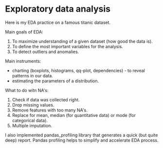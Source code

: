 # Exploratory data analysis

Here is my EDA practice on a famous titanic dataset. 

Main goals of EDA:
1. To maximize understanding of a given dataset (how good the data is).
2. To define the most important variables for the analysis.
3. To detect outliers and anomalies.

Main instruments:
* charting (boxplots, histograms, qq-plot, dependencies) - to reveal patterns in our data.
* estimating the parameters of a distribution.

What to do witn NA's:
1. Check if data was collected right.
2. Drop missing values.
3. Remove features with too many NA's.
4. Replace for mean, median (for quantitative data) or mode (for categorical data).
5. Multiple imputation.

I also implemented pandas_profiling library that generates a quick (but quite deep) report. Pandas profiling helps to simplify and accelerate EDA process.